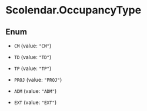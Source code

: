 # Scolendar.OccupancyType

## Enum


* `CM` (value: `"CM"`)

* `TD` (value: `"TD"`)

* `TP` (value: `"TP"`)

* `PROJ` (value: `"PROJ"`)

* `ADM` (value: `"ADM"`)

* `EXT` (value: `"EXT"`)


